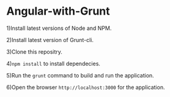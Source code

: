 # Angular-with-Grunt

1)Install latest versions of Node and NPM.

2)Install latest version of Grunt-cli.

3)Clone this repositry.

4)```npm install``` to install dependecies.

5)Run the ```grunt``` command to build and run the application.

6)Open the browser ```http://localhost:3000``` for the application.
